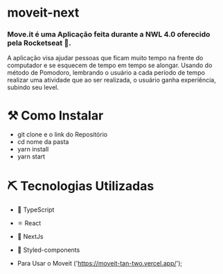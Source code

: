 # moveit-next

### Move.it é uma Aplicação feita durante a NWL 4.0 oferecido pela Rocketseat 🚀.
A aplicação visa ajudar pessoas que ficam muito tempo na frente do computador e se esquecem de tempo em tempo se alongar. Usando do método de Pomodoro, lembrando o usuário a cada período de tempo realizar uma atividade que ao ser realizada, o usuário ganha experiência, subindo seu level.

# ⚒ Como Instalar

* git clone e o link do Repositório
* cd nome da pasta
* yarn install
* yarn start

# ⛏️ Tecnologias Utilizadas

* 🔵 TypeScript
* ⚛️ React
* 🔼 NextJs
* 💅 Styled-components


* Para Usar o Moveit ('https://moveit-tan-two.vercel.app/');


